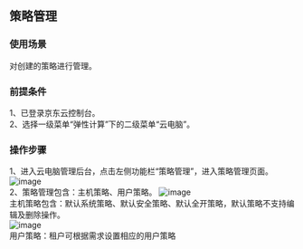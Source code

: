 ## 策略管理
### 使用场景
对创建的策略进行管理。<br>
### 前提条件
1、已登录京东云控制台。<br>
2、选择一级菜单“弹性计算”下的二级菜单“云电脑”。<br>
### 操作步骤
1、进入云电脑管理后台，点击左侧功能栏“策略管理”，进入策略管理页面。<br>
![image](https://user-images.githubusercontent.com/103625856/190115357-6800b3ab-c3ea-4497-8b03-59bf09956ad9.png)<br>
2、策略管理包含：主机策略、用户策略。
![image](https://user-images.githubusercontent.com/103625856/190135660-384106c0-e1cf-40b9-81c6-42f18eec2be5.png)<br>
主机策略包含：默认系统策略、默认安全策略、默认全开策略，默认策略不支持编辑及删除操作。<br>
![image](https://user-images.githubusercontent.com/103625856/172814195-db1db29a-cd1e-4770-9281-e4f4dd4c4def.png)<br>
用户策略：租户可根据需求设置相应的用户策略

